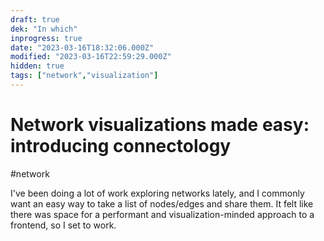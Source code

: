 ```yaml
---
draft: true
dek: "In which"
inprogress: true
date: "2023-03-16T18:32:06.000Z"
modified: "2023-03-16T22:59:29.000Z"
hidden: true
tags: ["network","visualization"]
---
```

# Network visualizations made easy: introducing connectology

#network 

I've been doing a lot of work exploring networks lately, and I commonly want an easy way to take a list of nodes/edges and share them. It felt like there was space for a performant and visualization-minded approach to a frontend, so I set to work. 
